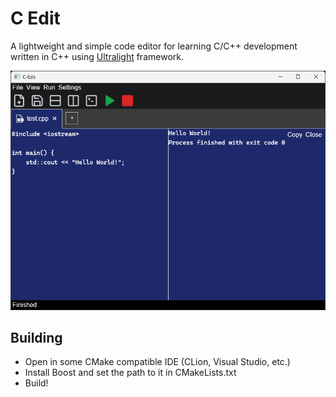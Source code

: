 # C Edit

A lightweight and simple code editor for learning C/C++ development written in C++ using [Ultralight](https://ultralig.ht/) framework.

![C Edit](img.png)

## Building

- Open in some CMake compatible IDE (CLion, Visual Studio, etc.)
- Install Boost and set the path to it in CMakeLists.txt
- Build!
